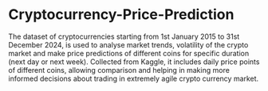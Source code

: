 # Cryptocurrency-Price-Prediction

The dataset of cryptocurrencies starting from 1st January 2015 to 31st December 2024, is used to analyse market trends, 
volatility of the crypto market and make price predictions of different coins for specific duration (next day or next week). 
Collected from Kaggle, it includes daily price points of different coins, allowing comparison and helping in making more informed 
decisions about trading in extremely agile crypto currency market.

